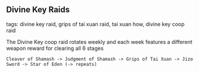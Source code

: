 ## Divine Key Raids
tags: divine key raid, grips of tai xuan raid, tai xuan how, divine key coop raid

The Divine Key coop raid rotates weekly and each week features a different weapon reward for clearing all 6 stages

`Cleaver of Shamash -> Judgment of Shamash -> Grips of Tai Xuan -> Jizo Sword -> Star of Eden (-> repeats)`